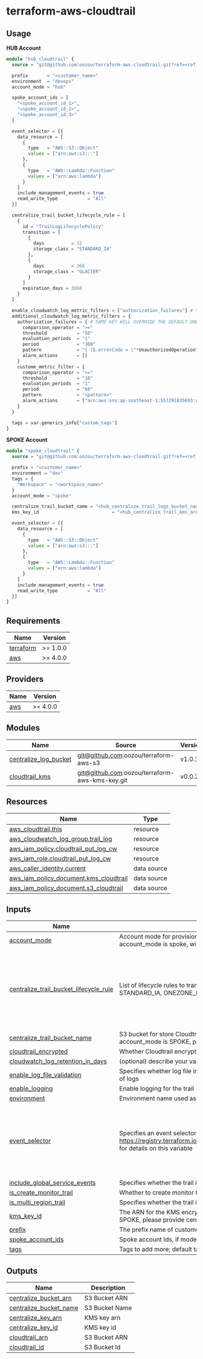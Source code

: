 # terraform-aws-cloudtrail

## Usage

**HUB Account**

```terraform
module "hub_cloudtrail" {
  source = "git@github.com:oozou/terraform-aws-cloudtrail.git?ref=<ref_id>"

  prefix       = "<customer_name>"
  environment  = "devops"
  account_mode = "hub"

  spoke_account_ids = [
    "<spoke_account_id_1>",
    "<spoke_account_id_2>",
    "<spoke_account_id_3>"
  ]

  event_selector = [{
    data_resource = [
      {
        type   = "AWS::S3::Object"
        values = ["arn:aws:s3:::"]
      },
      {
        type   = "AWS::Lambda::Function"
        values = ["arn:aws:lambda"]
      }
    ]
    include_management_events = true
    read_write_type           = "All"
  }]

  centralize_trail_bucket_lifecycle_rule = [
    {
      id = "TrailLogLifecyclePolicy"
      transition = [
        {
          days          = 31
          storage_class = "STANDARD_IA"
        },
        {
          days          = 366
          storage_class = "GLACIER"
        }
      ]
      expiration_days = 3660
    }
  ]

  enable_cloudwatch_log_metric_filters = ["authorization_failures"] # SELECT THE DEFUALT SETTING
  additional_cloudwatch_log_metric_filters = {
    authorization_failures = { # SAME KEY WILL OVERRIDE THE DEFAULT ONE
      comparison_operator = ">="
      threshold           = "50"
      evaluation_periods  = "1"
      period              = "300"
      pattern             = "{ ($.errorCode = \"*UnauthorizedOperation\") || ($.errorCode = \"AccessDenied*\") }"
      alarm_actions       = []
    }
    custome_metric_filter = {
      comparison_operator = ">="
      threshold           = "10"
      evaluation_periods  = "1"
      period              = "60"
      pattern             = "<pattern>"
      alarm_actions       = ["arn:aws:sns:ap-southeast-1:557291035693:alarm"]
    }
  }

  tags = var.generics_info["custom_tags"]
}

```

**SPOKE Account**

```terraform
module "spoke_cloudtrail" {
  source = "git@github.com:oozou/terraform-aws-cloudtrail.git?ref=<ref_id>"

  prefix = "<customer_name>"
  environment = "dev"
  tags = {
    "Workspace" = "<workspace_name>"
  }
  account_mode = "spoke"

  centralize_trail_bucket_name = "<hub_centralize_trail_logs_bucket_name>"
  kms_key_id                           = "<hub_centralize_trail_kms_arn>"

  event_selector = [{
    data_resource = [
      {
        type   = "AWS::S3::Object"
        values = ["arn:aws:s3:::"]
      },
      {
        type   = "AWS::Lambda::Function"
        values = ["arn:aws:lambda"]
      }
    ]
    include_management_events = true
    read_write_type           = "All"
  }]
}
```

<!-- BEGIN_TF_DOCS -->
## Requirements

| Name                                                                      | Version  |
|---------------------------------------------------------------------------|----------|
| <a name="requirement_terraform"></a> [terraform](#requirement\_terraform) | >= 1.0.0 |
| <a name="requirement_aws"></a> [aws](#requirement\_aws)                   | >= 4.0.0 |

## Providers

| Name                                              | Version  |
|---------------------------------------------------|----------|
| <a name="provider_aws"></a> [aws](#provider\_aws) | >= 4.0.0 |

## Modules

| Name                                                                                                    | Source                                         | Version |
|---------------------------------------------------------------------------------------------------------|------------------------------------------------|---------|
| <a name="module_centralize_log_bucket"></a> [centralize\_log\_bucket](#module\_centralize\_log\_bucket) | git@github.com:oozou/terraform-aws-s3          | v1.0.1  |
| <a name="module_cloudtrail_kms"></a> [cloudtrail\_kms](#module\_cloudtrail\_kms)                        | git@github.com:oozou/terraform-aws-kms-key.git | v0.0.2  |

## Resources

| Name                                                                                                                                         | Type        |
|----------------------------------------------------------------------------------------------------------------------------------------------|-------------|
| [aws_cloudtrail.this](https://registry.terraform.io/providers/hashicorp/aws/latest/docs/resources/cloudtrail)                                | resource    |
| [aws_cloudwatch_log_group.trail_log](https://registry.terraform.io/providers/hashicorp/aws/latest/docs/resources/cloudwatch_log_group)       | resource    |
| [aws_iam_policy.cloudtrail_put_log_cw](https://registry.terraform.io/providers/hashicorp/aws/latest/docs/resources/iam_policy)               | resource    |
| [aws_iam_role.cloudtrail_put_log_cw](https://registry.terraform.io/providers/hashicorp/aws/latest/docs/resources/iam_role)                   | resource    |
| [aws_caller_identity.current](https://registry.terraform.io/providers/hashicorp/aws/latest/docs/data-sources/caller_identity)                | data source |
| [aws_iam_policy_document.kms_cloudtrail](https://registry.terraform.io/providers/hashicorp/aws/latest/docs/data-sources/iam_policy_document) | data source |
| [aws_iam_policy_document.s3_cloudtrail](https://registry.terraform.io/providers/hashicorp/aws/latest/docs/data-sources/iam_policy_document)  | data source |

## Inputs

| Name                                                                                                                                                         | Description                                                                                                                                                                                          | Type                                                                                                                                                                                                                            | Default | Required |
|--------------------------------------------------------------------------------------------------------------------------------------------------------------|------------------------------------------------------------------------------------------------------------------------------------------------------------------------------------------------------|---------------------------------------------------------------------------------------------------------------------------------------------------------------------------------------------------------------------------------|---------|:--------:|
| <a name="input_account_mode"></a> [account\_mode](#input\_account\_mode)                                                                                     | Account mode for provision cloudtrail, if account\_mode is hub, will provision S3, KMS, CloudTrail. if account\_mode is spoke, will provision only CloudTrail                                        | `string`                                                                                                                                                                                                                        | n/a     |   yes    |
| <a name="input_centralize_trail_bucket_lifecycle_rule"></a> [centralize\_trail\_bucket\_lifecycle\_rule](#input\_centralize\_trail\_bucket\_lifecycle\_rule) | List of lifecycle rules to transition the data. Leave empty to disable this feature. storage\_class can be STANDARD\_IA, ONEZONE\_IA, INTELLIGENT\_TIERING, GLACIER, or DEEP\_ARCHIVE                | <pre>list(object({<br>    id = string<br><br>    transition = list(object({<br>      days          = number<br>      storage_class = string<br>    }))<br><br>    expiration_days = number<br>  }))</pre>                       | `[]`    |    no    |
| <a name="input_centralize_trail_bucket_name"></a> [centralize\_trail\_bucket\_name](#input\_centralize\_trail\_bucket\_name)                                 | S3 bucket for store Cloudtrail log (long terms), leave this default if account\_mode is hub. If account\_mode is SPOKE, please provide centrailize S3 bucket name (hub).                             | `string`                                                                                                                                                                                                                        | `""`    |    no    |
| <a name="input_cloudtrail_encrypted"></a> [cloudtrail\_encrypted](#input\_cloudtrail\_encrypted)                                                             | Whether Cloudtrail encryption enable or not.                                                                                                                                                         | `bool`                                                                                                                                                                                                                          | `true`  |    no    |
| <a name="input_cloudwatch_log_retention_in_days"></a> [cloudwatch\_log\_retention\_in\_days](#input\_cloudwatch\_log\_retention\_in\_days)                   | (optional) describe your variable                                                                                                                                                                    | `number`                                                                                                                                                                                                                        | `90`    |    no    |
| <a name="input_enable_log_file_validation"></a> [enable\_log\_file\_validation](#input\_enable\_log\_file\_validation)                                       | Specifies whether log file integrity validation is enabled. Creates signed digest for validated contents of logs                                                                                     | `bool`                                                                                                                                                                                                                          | `true`  |    no    |
| <a name="input_enable_logging"></a> [enable\_logging](#input\_enable\_logging)                                                                               | Enable logging for the trail                                                                                                                                                                         | `bool`                                                                                                                                                                                                                          | `true`  |    no    |
| <a name="input_environment"></a> [environment](#input\_environment)                                                                                          | Environment name used as environment resources name.                                                                                                                                                 | `string`                                                                                                                                                                                                                        | n/a     |   yes    |
| <a name="input_event_selector"></a> [event\_selector](#input\_event\_selector)                                                                               | Specifies an event selector for enabling data event logging. See: https://registry.terraform.io/providers/hashicorp/aws/latest/docs/resources/cloudtrail#event_selector for details on this variable | <pre>list(object({<br>    include_management_events = bool<br>    read_write_type           = string<br><br>    data_resource = list(object({<br>      type   = string<br>      values = list(string)<br>    }))<br>  }))</pre> | `[]`    |    no    |
| <a name="input_include_global_service_events"></a> [include\_global\_service\_events](#input\_include\_global\_service\_events)                              | Specifies whether the trail is publishing events from global services such as IAM to the log files                                                                                                   | `bool`                                                                                                                                                                                                                          | `true`  |    no    |
| <a name="input_is_create_monitor_trail"></a> [is\_create\_monitor\_trail](#input\_is\_create\_monitor\_trail)                                                | Whether to create monitor trails.                                                                                                                                                                    | `bool`                                                                                                                                                                                                                          | `true`  |    no    |
| <a name="input_is_multi_region_trail"></a> [is\_multi\_region\_trail](#input\_is\_multi\_region\_trail)                                                      | Specifies whether the trail is created in the current region or in all regions                                                                                                                       | `bool`                                                                                                                                                                                                                          | `true`  |    no    |
| <a name="input_kms_key_id"></a> [kms\_key\_id](#input\_kms\_key\_id)                                                                                         | The ARN for the KMS encryption key. Leave this default if account\_mode is hub. If account\_mode is SPOKE, please provide centrailize kms key arn (hub).                                             | `string`                                                                                                                                                                                                                        | `null`  |    no    |
| <a name="input_prefix"></a> [prefix](#input\_prefix)                                                                                                         | The prefix name of customer to be displayed in AWS console and resource                                                                                                                              | `string`                                                                                                                                                                                                                        | n/a     |   yes    |
| <a name="input_spoke_account_ids"></a> [spoke\_account\_ids](#input\_spoke\_account\_ids)                                                                    | Spoke account Ids, if mode is hub.                                                                                                                                                                   | `list(string)`                                                                                                                                                                                                                  | `[]`    |    no    |
| <a name="input_tags"></a> [tags](#input\_tags)                                                                                                               | Tags to add more; default tags contian {terraform=true, environment=var.environment}                                                                                                                 | `map(string)`                                                                                                                                                                                                                   | `{}`    |    no    |

## Outputs

| Name                                                                                                       | Description    |
|------------------------------------------------------------------------------------------------------------|----------------|
| <a name="output_centralize_bucket_arn"></a> [centralize\_bucket\_arn](#output\_centralize\_bucket\_arn)    | S3 Bucket ARN  |
| <a name="output_centralize_bucket_name"></a> [centralize\_bucket\_name](#output\_centralize\_bucket\_name) | S3 Bucket Name |
| <a name="output_centralize_key_arn"></a> [centralize\_key\_arn](#output\_centralize\_key\_arn)             | KMS key arn    |
| <a name="output_centralize_key_id"></a> [centralize\_key\_id](#output\_centralize\_key\_id)                | KMS key id     |
| <a name="output_cloudtrail_arn"></a> [cloudtrail\_arn](#output\_cloudtrail\_arn)                           | S3 Bucket ARN  |
| <a name="output_cloudtrail_id"></a> [cloudtrail\_id](#output\_cloudtrail\_id)                              | S3 Bucket Id   |
<!-- END_TF_DOCS -->

